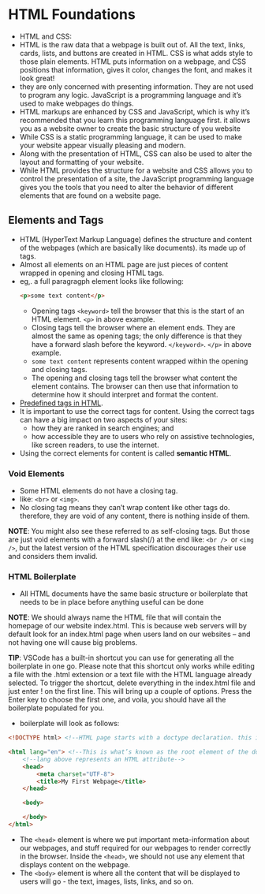 # HTML Foundations

- HTML and CSS:
- HTML is the raw data that a webpage is built out of. All the text, links, cards, lists, and buttons are created in HTML. CSS is what adds style to those plain elements. HTML puts information on a webpage, and CSS positions that information, gives it color, changes the font, and makes it look great!
-  they are only concerned with presenting information. They are not used to program any logic. JavaScript is a programming language and it’s used to make webpages do things.
- HTML markups are enhanced by CSS and JavaScript, which is why it’s recommended that you learn this programming language first. it allows you as a website owner to create the basic structure of you website
- While CSS is a static programming language, it can be used to make your website appear visually pleasing and modern.
- Along with the presentation of HTML, CSS can also be used to alter the layout and formatting of your website.
- While HTML provides the structure for a website and CSS allows you to control the presentation of a site, the JavaScript programming language gives you the tools that you need to alter the behavior of different elements that are found on a website page.


## Elements and Tags

- HTML (HyperText Markup Language) defines the structure and content of the webpages (which are basically like documents). its made up of tags.
- Almost all elements on an HTML page are just pieces of content wrapped in opening and closing HTML tags.
- eg,. a full paragragph element looks like following:
  ```html
  <p>some text content</p>
  ```
  - Opening tags `<keyword>` tell the browser that this is the start of an HTML element. `<p>` in above example.
  - Closing tags tell the browser where an element ends. They are almost the same as opening tags; the only difference is that they have a forward slash before the keyword. `</keyword>`. `</p>` in above example.
  - `some text content` represents content wrapped within the opening and closing tags.
  - The opening and closing tags tell the browser what content the element contains. The browser can then use that information to determine how it should interpret and format the content.
- [Predefined tags in HTML](https://developer.mozilla.org/en-US/docs/Web/HTML/Element).
- It is important to use the correct tags for content. Using the correct tags can have a big impact on two aspects of your sites:
  - how they are ranked in search engines; and
  - how accessible they are to users who rely on assistive technologies, like screen readers, to use the internet.
- Using the correct elements for content is called **semantic HTML**.

### Void Elements

- Some HTML elements do not have a closing tag.
- like: `<br>` or `<img>`.
- No closing tag means they can’t wrap content like other tags do. therefore, they are void of any content, there is nothing inside of them.

**NOTE**: You might also see these referred to as self-closing tags. But those are just void elements with a forward slash(/) at the end like: `<br /> `or `<img />`, but the latest version of the HTML specification discourages their use and considers them invalid.

### HTML Boilerplate

- All HTML documents have the same basic structure or boilerplate that needs to be in place before anything useful can be done

**NOTE**: We should always name the HTML file that will contain the homepage of our website index.html. This is because web servers will by default look for an index.html page when users land on our websites – and not having one will cause big problems.

**TIP**: VSCode has a built-in shortcut you can use for generating all the boilerplate in one go. Please note that this shortcut only works while editing a file with the .html extension or a text file with the HTML language already selected. To trigger the shortcut, delete everything in the index.html file and just enter ! on the first line. This will bring up a couple of options. Press the Enter key to choose the first one, and voila, you should have all the boilerplate populated for you.

- boilerplate will look as follows:
```html
<!DOCTYPE html> <!--HTML page starts with a doctype declaration. this is how we write comment in HTML-->

<html lang="en"> <!--This is what’s known as the root element of the document-->
    <!--lang above represents an HTML attribute-->
    <head>
        <meta charset="UTF-8">
        <title>My First Webpage</title>
    </head>

    <body>

    </body>
</html>
```
- The `<head>` element is where we put important meta-information about our webpages, and stuff required for our webpages to render correctly in the browser. Inside the `<head>`, we should not use any element that displays content on the webpage.
-  The `<body>` element is where all the content that will be displayed to users will go - the text, images, lists, links, and so on.